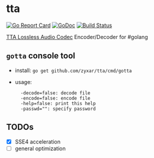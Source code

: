 # tta
[![Go Report Card](https://goreportcard.com/badge/github.com/zyxar/tta)](https://goreportcard.com/report/github.com/zyxar/tta)
[![GoDoc](https://godoc.org/github.com/zyxar/tta?status.svg)](https://godoc.org/github.com/zyxar/tta)
[![Build Status](https://travis-ci.org/zyxar/tta.svg?branch=master)](https://travis-ci.org/zyxar/tta)

[TTA Lossless Audio Codec](http://en.true-audio.com/TTA_Lossless_Audio_Codec_-_Realtime_Audio_Compressor) Encoder/Decoder for #golang

## `gotta` console tool

- install: `go get github.com/zyxar/tta/cmd/gotta`
- usage:

  ```
    -decode=false: decode file
    -encode=false: encode file
    -help=false: print this help
    -passwd="": specify password
  ```

## TODOs

- [x] SSE4 acceleration
- [ ] general optimization
